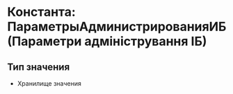 ﻿# Константа: ПараметрыАдминистрированияИБ (Параметри адміністрування ІБ)

## Тип значения

- Хранилище значения


